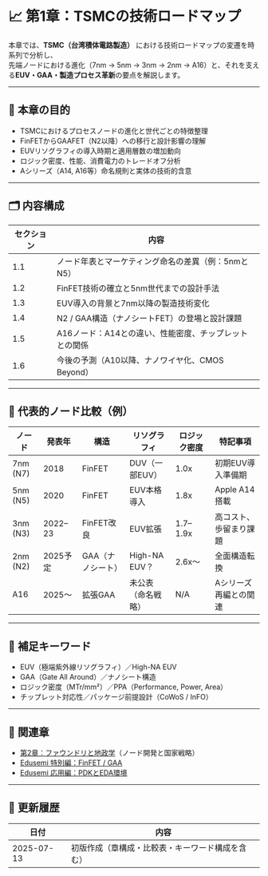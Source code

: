 # 📈 第1章：TSMCの技術ロードマップ

本章では、**TSMC（台湾積体電路製造）** における技術ロードマップの変遷を時系列で分析し、  
先端ノードにおける進化（7nm → 5nm → 3nm → 2nm → A16）と、それを支える**EUV・GAA・製造プロセス革新**の要点を解説します。

---

## 🧭 本章の目的

- TSMCにおけるプロセスノードの進化と世代ごとの特徴整理
- FinFETからGAAFET（N2以降）への移行と設計影響の理解
- EUVリソグラフィの導入時期と適用層数の増加動向
- ロジック密度、性能、消費電力のトレードオフ分析
- Aシリーズ（A14, A16等）命名規則と実体の技術的含意

---

## 🗂 内容構成

| セクション | 内容 |
|------------|------|
| 1.1 | ノード年表とマーケティング命名の差異（例：5nmとN5） |
| 1.2 | FinFET技術の確立と5nm世代までの設計手法 |
| 1.3 | EUV導入の背景と7nm以降の製造技術変化 |
| 1.4 | N2 / GAA構造（ナノシートFET）の登場と設計課題 |
| 1.5 | A16ノード：A14との違い、性能密度、チップレットとの関係 |
| 1.6 | 今後の予測（A10以降、ナノワイヤ化、CMOS Beyond） |

---

## 🧮 代表的ノード比較（例）

| ノード | 発表年 | 構造 | リソグラフィ | ロジック密度 | 特記事項 |
|--------|--------|--------|----------------|----------------|------------|
| 7nm (N7) | 2018 | FinFET | DUV（一部EUV） | 1.0x | 初期EUV導入準備期 |
| 5nm (N5) | 2020 | FinFET | EUV本格導入 | 1.8x | Apple A14搭載 |
| 3nm (N3) | 2022–23 | FinFET改良 | EUV拡張 | 1.7–1.9x | 高コスト、歩留まり課題 |
| 2nm (N2) | 2025予定 | GAA（ナノシート） | High-NA EUV？ | 2.6x〜 | 全面構造転換 |
| A16 | 2025〜 | 拡張GAA | 未公表（命名戦略） | N/A | Aシリーズ再編との関連 |

---

## 🧠 補足キーワード

- EUV（極端紫外線リソグラフィ）／High-NA EUV
- GAA（Gate All Around）／ナノシート構造
- ロジック密度（MTr/mm²）／PPA（Performance, Power, Area）
- チップレット対応性／パッケージ前提設計（CoWoS / InFO）

---

## 📎 関連章

- [第2章：ファウンドリと地政学](../chapter2_geopolitics/README.md)（ノード開発と国家戦略）
- [Edusemi 特別編：FinFET / GAA](../../f_chapter1_finfet_gaa/README.md)
- [Edusemi 応用編：PDKとEDA環境](../../d_chapter6_pdk_and_eda_environment/README.md)

---

## 📅 更新履歴

| 日付 | 内容 |
|------|------|
| 2025-07-13 | 初版作成（章構成・比較表・キーワード構成を含む） |
